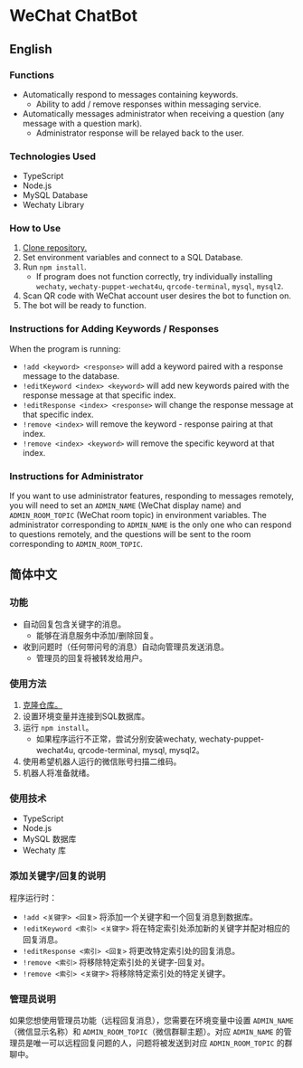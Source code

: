 # WeChat ChatBot

## English

### Functions

* Automatically respond to messages containing keywords.
  * Ability to add / remove responses within messaging service.
* Automatically messages administrator when receiving a question (any message with a question mark).
  * Administrator response will be relayed back to the user.

### Technologies Used

* TypeScript
* Node.js
* MySQL Database
* Wechaty Library

### How to Use

1. [Clone repository.](https://github.com/junhecui/chatbot)
2. Set environment variables and connect to a SQL Database.
3. Run `npm install`.
   * If program does not function correctly, try individually installing `wechaty`, `wechaty-puppet-wechat4u`, `qrcode-terminal`, `mysql`, `mysql2`.
4. Scan QR code with WeChat account user desires the bot to function on.
5. The bot will be ready to function.

### Instructions for Adding Keywords / Responses

When the program is running:

* `!add <keyword> <response>` will add a keyword paired with a response message to the database.
* `!editKeyword <index> <keyword>` will add new keywords paired with the response message at that specific index.
* `!editResponse <index> <response>` will change the response message at that specific index.
* `!remove <index>` will remove the keyword - response pairing at that index.
* `!remove <index> <keyword>` will remove the specific keyword at that index.

### Instructions for Administrator

If you want to use administrator features, responding to messages remotely, you will need to set an `ADMIN_NAME` (WeChat display name) and `ADMIN_ROOM_TOPIC` (WeChat room topic) in environment variables. The administrator corresponding to `ADMIN_NAME` is the only one who can respond to questions remotely, and the questions will be sent to the room corresponding to `ADMIN_ROOM_TOPIC`.

## 简体中文

### 功能

* 自动回复包含关键字的消息。
  * 能够在消息服务中添加/删除回复。
* 收到问题时（任何带问号的消息）自动向管理员发送消息。
  * 管理员的回复将被转发给用户。

### 使用方法

1. [克隆仓库。](https://github.com/junhecui/chatbot)
2. 设置环境变量并连接到SQL数据库。
3. 运行 `npm install`。
   * 如果程序运行不正常，尝试分别安装wechaty, wechaty-puppet-wechat4u, qrcode-terminal, mysql, mysql2。
4. 使用希望机器人运行的微信账号扫描二维码。
5. 机器人将准备就绪。

### 使用技术

* TypeScript
* Node.js
* MySQL 数据库
* Wechaty 库

### 添加关键字/回复的说明

程序运行时：

* `!add <关键字> <回复>` 将添加一个关键字和一个回复消息到数据库。
* `!editKeyword <索引> <关键字>` 将在特定索引处添加新的关键字并配对相应的回复消息。
* `!editResponse <索引> <回复>` 将更改特定索引处的回复消息。
* `!remove <索引>` 将移除特定索引处的关键字-回复对。
* `!remove <索引> <关键字>` 将移除特定索引处的特定关键字。

### 管理员说明

如果您想使用管理员功能（远程回复消息），您需要在环境变量中设置 `ADMIN_NAME`（微信显示名称）和 `ADMIN_ROOM_TOPIC`（微信群聊主题）。对应 `ADMIN_NAME` 的管理员是唯一可以远程回复问题的人，问题将被发送到对应 `ADMIN_ROOM_TOPIC` 的群聊中。
